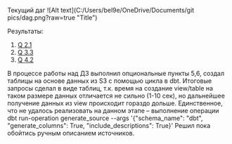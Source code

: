 Текущий даг
![Alt text](C:/Users/bel9e/OneDrive/Documents/git pics/dag.png?raw=true "Title")

Результаты: 
1) [Q 2.1](https://disk.yandex.ru/i/cHbMnwprR1Uekw)
2) [Q 3.3](https://disk.yandex.ru/i/ayZrXs1U9nfF3w)
3) [Q 4.2](https://disk.yandex.ru/i/LIho_jqWVHVI-Q)

В процессе работы над ДЗ выполнил опциональные пункты 5,6, создал таблицы на основе данных из S3 с помощью цикла в dbt.
Итоговые запросы сделал в виде таблиц, т.к. время на создание view/table на таком размере данных отличается не сильно (1-10 сек), но дальнейшее получение данных из view происходит гораздо дольше.
Единственное, что не удалось реализовать на данном этапе – выполнение операции 
dbt run-operation generate_source --args '{"schema_name": "dbt", "generate_columns": True, "include_descriptions": True}'
Решил пока обойтись ручным описанием источников.